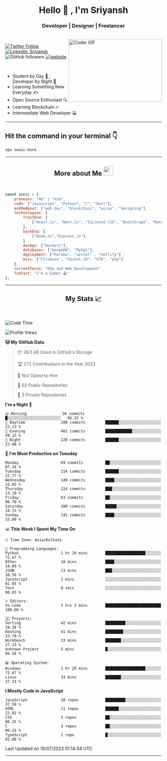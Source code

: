 
<h1 align="center">Hello  👋 , I'm Sriyansh</h1>
<h3 align="center">Developer | Designer | Freelancer </h3>
<br>
<img alt="Coder GIF" align="right" height=200 width=300 src="https://miro.medium.com/max/1360/0*7Q3yvSIv_t0ioJ-Z.gif" />

[![Twitter Follow](https://img.shields.io/twitter/follow/ShivamSriyansh?label=Follow)](https://twitter.com/intent/follow?screen_name=ShivamSriyansh)
[![Linkedin: Sriyansh](https://img.shields.io/badge/-Sriyansh-blue?style=flat-square&logo=Linkedin&logoColor=white&link=https://www.linkedin.com/in/sriyansh-shivam/)](https://www.linkedin.com/in/sriyansh-shivam/)
![GitHub followers](https://img.shields.io/github/followers/SoNiC-HeRE?label=Follow&style=social)
[![website](https://img.shields.io/badge/Website-46a2f1.svg?&style=flat-square&logo=Google-Chrome&logoColor=white&link=https://ss-portfolio.vercel.app/)](https://ss-portfolio.vercel.app/)

<br/>

- Student by Day 🌅 , Developer by Night 🌃
- Learning Something New Everyday ✍️
- Open Source Enthusiast 🔍
- Learning Blockchain 🔥
- Intermediate Web Developer 💻



<hr/>

## Hit the command in your terminal 👇
```bash
npx sonic-here
```

<hr/>
<h2 align="center">More about Me <img src="https://emojis.slackmojis.com/emojis/images/1531849430/4246/blob-sunglasses.gif?1531849430" width="30"/> </h3>
<br>

```javascript
const sonic = {
    pronouns: "He" | "Him",
    code: ["Javascript", "Python", "C", "Rust"],
    askMeAbout: ["web dev", "blockchain", "ui/ux", "designing"],
    technologies: {
        frontEnd: {
            ["React.Js", "Next.Js", "Tailwind CSS", "BootStrap5", "MaterialUI"]
        },
        backEnd: {
            ["Node.Js","Express.Js"],
        },
        devOps: ["Docker🐳"],
        databases: ["mongoDB", "MySql"],
        deployment: ["heroku", "vercel" , "netlify"]
        misc: ["Firebase", "Socket.IO", "GTK", "php"]
    },
    currentFocus: "DSA and Web Development",
    funFact: "I'm a Gamer 🕹️"
};
```
<hr/>

<h2 align="center"> My Stats 📈 </h2>
<br />

<!--START_SECTION:waka-->
![Code Time](http://img.shields.io/badge/Code%20Time-25%20hrs%2047%20mins-blue)

![Profile Views](http://img.shields.io/badge/Profile%20Views-0-blue)

**🐱 My GitHub Data** 

> 📦 26.5 kB Used in GitHub's Storage 
 > 
> 🏆 272 Contributions in the Year 2023
 > 
> 🚫 Not Opted to Hire
 > 
> 📜 62 Public Repositories 
 > 
> 🔑 3 Private Repositories 
 > 
**I'm a Night 🦉** 

```text
🌞 Morning                50 commits          █░░░░░░░░░░░░░░░░░░░░░░░░   05.32 % 
🌆 Daytime                208 commits         ██████░░░░░░░░░░░░░░░░░░░   22.13 % 
🌃 Evening                462 commits         ████████████░░░░░░░░░░░░░   49.15 % 
🌙 Night                  220 commits         ██████░░░░░░░░░░░░░░░░░░░   23.40 % 
```
📅 **I'm Most Productive on Tuesday** 

```text
Monday                   69 commits          ██░░░░░░░░░░░░░░░░░░░░░░░   07.34 % 
Tuesday                  214 commits         ██████░░░░░░░░░░░░░░░░░░░   22.77 % 
Wednesday                149 commits         ████░░░░░░░░░░░░░░░░░░░░░   15.85 % 
Thursday                 124 commits         ███░░░░░░░░░░░░░░░░░░░░░░   13.19 % 
Friday                   63 commits          ██░░░░░░░░░░░░░░░░░░░░░░░   06.70 % 
Saturday                 180 commits         █████░░░░░░░░░░░░░░░░░░░░   19.15 % 
Sunday                   141 commits         ████░░░░░░░░░░░░░░░░░░░░░   15.00 % 
```


📊 **This Week I Spent My Time On** 

```text
🕑︎ Time Zone: Asia/Kolkata

💬 Programming Languages: 
Python                   1 hr 29 mins        ██████████████████░░░░░░░   72.67 % 
Other                    18 mins             ████░░░░░░░░░░░░░░░░░░░░░   14.89 % 
JSON                     13 mins             ███░░░░░░░░░░░░░░░░░░░░░░   10.56 % 
JavaScript               2 mins              ░░░░░░░░░░░░░░░░░░░░░░░░░   01.85 % 
Text                     0 secs              ░░░░░░░░░░░░░░░░░░░░░░░░░   00.03 % 

🔥 Editors: 
VS Code                  2 hrs 3 mins        █████████████████████████   100.00 % 

🐱‍💻 Projects: 
Sorting                  42 mins             █████████░░░░░░░░░░░░░░░░   34.30 % 
Hashing                  41 mins             ████████░░░░░░░░░░░░░░░░░   33.79 % 
Workbench                33 mins             ███████░░░░░░░░░░░░░░░░░░   27.33 % 
Unknown Project          5 mins              █░░░░░░░░░░░░░░░░░░░░░░░░   04.58 % 

💻 Operating System: 
Windows                  1 hr 29 mins        ██████████████████░░░░░░░   72.67 % 
Linux                    33 mins             ███████░░░░░░░░░░░░░░░░░░   27.33 % 
```

**I Mostly Code in JavaScript** 

```text
JavaScript               18 repos            █████████░░░░░░░░░░░░░░░░   37.50 % 
HTML                     11 repos            ██████░░░░░░░░░░░░░░░░░░░   22.92 % 
CSS                      3 repos             ██░░░░░░░░░░░░░░░░░░░░░░░   06.25 % 
C                        3 repos             ██░░░░░░░░░░░░░░░░░░░░░░░   06.25 % 
TypeScript               1 repo              █░░░░░░░░░░░░░░░░░░░░░░░░   02.08 % 
```




 Last Updated on 19/07/2023 01:14:34 UTC
<!--END_SECTION:waka-->
<hr />
